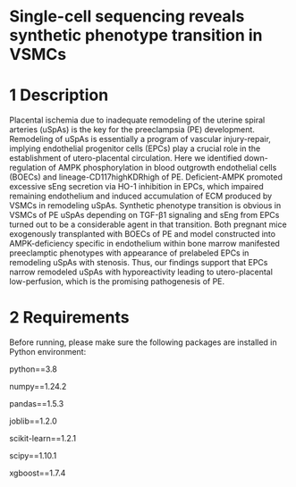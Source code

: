 # Single-cell sequencing reveals synthetic phenotype transition in VSMCs

# 1 Description

Placental ischemia due to inadequate remodeling of the uterine spiral arteries (uSpAs) is the key for the preeclampsia (PE) development. Remodeling of uSpAs is essentially a program of vascular injury-repair, implying endothelial progenitor cells (EPCs) play a crucial role in the establishment of utero-placental circulation. Here we identified down-regulation of AMPK phosphorylation in blood outgrowth endothelial cells (BOECs) and lineage-CD117highKDRhigh of PE. Deficient-AMPK promoted excessive sEng secretion via HO-1 inhibition in EPCs, which impaired remaining endothelium and induced accumulation of ECM produced by VSMCs in remodeling uSpAs. Synthetic phenotype transition is obvious in VSMCs of PE uSpAs depending on TGF-β1 signaling and sEng from EPCs turned out to be a considerable agent in that transition. Both pregnant mice exogenously transplanted with BOECs of PE and model constructed into AMPK-deficiency specific in endothelium within bone marrow manifested preeclamptic phenotypes with appearance of prelabeled EPCs in remodeling uSpAs with stenosis. Thus, our findings support that EPCs narrow remodeled uSpAs with hyporeactivity leading to utero-placental low-perfusion, which is the promising pathogenesis of PE.

# 2 Requirements

Before running, please make sure the following packages are installed in Python environment:

python==3.8

numpy==1.24.2

pandas==1.5.3

joblib==1.2.0

scikit-learn==1.2.1

scipy==1.10.1

xgboost==1.7.4




